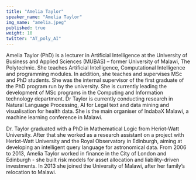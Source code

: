 ```yaml
---
title: "Amelia Taylor"
speaker_name: "Amelia Taylor"
img_name: "amelia.jpeg"
published: true
weight: 10
twitter: "AT_poly_AI"
---
```


Amelia Taylor (PhD) is a lecturer in Artificial Intelligence at the University of Business and Applied Sciences (MUBAS) – former University of Malawi, The Polytechnic. She teaches Artificial Intelligence, Computational Intelligence and programming modules. In addition, she teaches and supervises MSc and PhD students. She was the internal supervisor of the first graduate of the PhD program run by the university. She is currently leading the development of MSc programs in the Computing and Information technology department. Dr Taylor is currently conducting research in Natural Language Processing, AI for Legal text and data mining and visualisation for health data. She is the main organiser of IndabaX Malawi, a machine learning conference in Malawi.

Dr. Taylor graduated with a PhD in Mathematical Logic from Heriot-Watt University. After that she worked as a research assistant on a project with Heriot-Watt University and the Royal Observatory in Edinburgh, aiming at developing an intelligent query language for astronomical data. From 2006 to 2013, Amelia Taylor worked in finance in the City of London and Edinburgh - she built risk models for asset allocation and liability-driven investments.  In 2013 she joined the University of Malawi, after her family’s relocation to Malawi.
